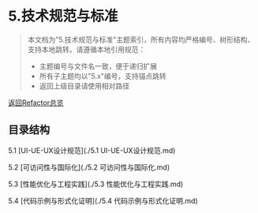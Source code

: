 # 5.技术规范与标准

> 本文档为"5.技术规范与标准"主题索引，所有内容均严格编号、树形结构、支持本地跳转。请遵循本地引用规范：
>
> - 主题编号与文件名一致，便于递归扩展
> - 所有子主题均以"5.x"编号，支持锚点跳转
> - 返回上级目录请使用相对路径

[返回Refactor总览](../README.md)

## 目录结构

5.1 [UI-UE-UX设计规范](./5.1 UI-UE-UX设计规范.md)

5.2 [可访问性与国际化](./5.2 可访问性与国际化.md)

5.3 [性能优化与工程实践](./5.3 性能优化与工程实践.md)

5.4 [代码示例与形式化证明](./5.4 代码示例与形式化证明.md)
